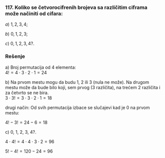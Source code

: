 ### 117. Koliko se četvorocifrenih brojeva sa različitim ciframa može načiniti od cifara: 

$a)\ 1, 2, 3, 4;$ 

$b)\  0, 1, 2, 3;$

$c)\  0, 1, 2, 3, 4?.$

### Rešenje

a) Broj permutacija od 4 elementa:<br>
$4! = 4 \cdot 3 \cdot 2 \cdot 1 = 24$

b) Na prvom mestu mogu da budu 1, 2 ili 3 (nula ne može). Na drugom mestu može da bude bilo koji, sem prvog (3 različita), na trećem 2 različita i za četvrto se ne bira.<br>
$3 \cdot 3! = 3 \cdot 3 \cdot 2 \cdot 1 = 18$ 

drugi način: Od svih permutacija izbace se slučajevi kad je 0 na prvom mestu:

$4! - 3! = 24 - 6 = 18$ 

c) 0, 1, 2, 3, 4?.

$4 \cdot 4! = 4 \cdot 4 \cdot 3 \cdot 2 = 96$

$5! - 4! = 120 - 24 = 96$ 
